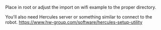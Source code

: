 Place in root or adjust the import on wifi example to the proper directory.

You'll also need Hercules server or something similar to connect to the robot.
https://www.hw-group.com/software/hercules-setup-utility

